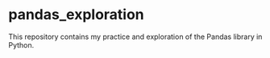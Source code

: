 # pandas_exploration
This repository contains my practice and exploration of the Pandas library in Python. 
